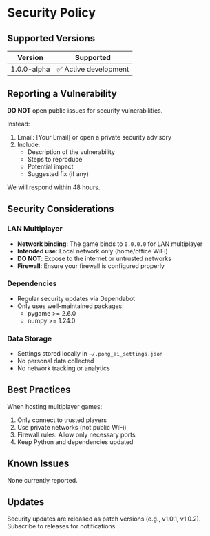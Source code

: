 # Security Policy

## Supported Versions

| Version | Supported |
|---------|-----------|
| 1.0.0-alpha | ✅ Active development |

## Reporting a Vulnerability

**DO NOT** open public issues for security vulnerabilities.

Instead:
1. Email: [Your Email] or open a private security advisory
2. Include:
   - Description of the vulnerability
   - Steps to reproduce
   - Potential impact
   - Suggested fix (if any)

We will respond within 48 hours.

## Security Considerations

### LAN Multiplayer
- **Network binding**: The game binds to `0.0.0.0` for LAN multiplayer
- **Intended use**: Local network only (home/office WiFi)
- **DO NOT**: Expose to the internet or untrusted networks
- **Firewall**: Ensure your firewall is configured properly

### Dependencies
- Regular security updates via Dependabot
- Only uses well-maintained packages:
  - pygame >= 2.6.0
  - numpy >= 1.24.0

### Data Storage
- Settings stored locally in `~/.pong_ai_settings.json`
- No personal data collected
- No network tracking or analytics

## Best Practices

When hosting multiplayer games:
1. Only connect to trusted players
2. Use private networks (not public WiFi)
3. Firewall rules: Allow only necessary ports
4. Keep Python and dependencies updated

## Known Issues

None currently reported.

## Updates

Security updates are released as patch versions (e.g., v1.0.1, v1.0.2).
Subscribe to releases for notifications.
